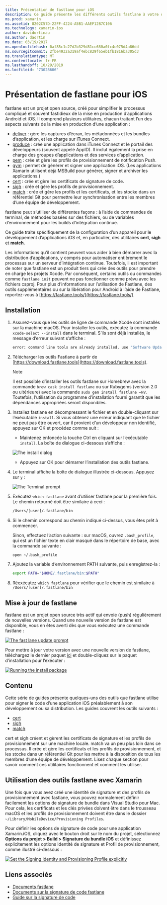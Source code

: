 ```yaml
---
title: Présentation de fastlane pour iOS
description: Ce guide présente les différents outils fastlane à votre disposition pour signer le code des applications iOS. Il décrit comment mettre à jour, installer et utiliser les outils fastlane.
ms.prod: xamarin
ms.assetid: 8202C57D-22FF-4224-A5B1-AAEF12B7C106
ms.technology: xamarin-ios
author: davidortinau
ms.author: daortin
ms.date: 03/19/2017
ms.openlocfilehash: 0af85c1c27d2b329d81cc680a0fc4c075d4a86dd
ms.sourcegitcommit: 2fbe4932a319af4ebc829f65eb1fb1816ba305d3
ms.translationtype: MT
ms.contentlocale: fr-FR
ms.lasthandoff: 10/29/2019
ms.locfileid: "73028606"
---
```

# <a name="introduction-to-fastlane-for-ios"></a>Présentation de fastlane pour iOS

fastlane est un projet open source, créé pour simplifier le processus compliqué et souvent fastidieux de la mise en production d’applications Android et iOS. Il comprend plusieurs utilitaires, chacun traitant l’un des aspects suivants de la mise en production d’une application :

- [deliver](https://github.com/fastlane/fastlane/tree/master/deliver#readme) : gère les captures d’écran, les métadonnées et les bundles d’application, et les charge sur iTunes Connect.
- [produce](https://github.com/fastlane/fastlane/tree/master/produce#readme) : crée une application dans iTunes Connect et le portail des développeurs (souvent appelé AppID). Il inclut également la prise en charge des groupes d’applications et des services d’application.
- [pem](https://github.com/fastlane/fastlane/tree/master/pem#readme) : crée et gère les profils de provisionnement de notification Push.
- [gym](https://github.com/fastlane/fastlane/tree/master/gym#readme) : permet de générer et signer une application iOS. (Les applications Xamarin utilisent déjà MSBuild pour générer, signer et archiver les applications.)
- [cert](https://github.com/fastlane/fastlane/tree/master/cert#readme) : crée et gère les certificats de signature de code. 
- [sigh](https://github.com/fastlane/fastlane/tree/master/sigh#readme) : crée et gère les profils de provisionnement.
- [match](https://github.com/fastlane/fastlane/tree/master/match#readme) : crée et gère les profils et les certificats, et les stocke dans un référentiel Git pour permettre leur synchronisation entre les membres d’une équipe de développement.

fastlane peut s’utiliser de différentes façons : à l’aide de commandes de terminal, de méthodes basées sur des fichiers, ou de variables d’environnement pour les builds d’intégration continue. 

Ce guide traite spécifiquement de la configuration d’un appareil pour le développement d’applications iOS et, en particulier, des utilitaires **cert**, **sigh** et **match**. 

Les informations qu’il contient peuvent vous aider à bien démarrer avec la distribution d’applications, y compris pour automatiser entièrement le processus sur un serveur d’intégration continue. Toutefois, il est important de noter que fastlane est un produit tiers qui crée des outils pour prendre en charge les projets Xcode. Par conséquent, certains outils ou commandes comme `fastlane init` peuvent ne pas fonctionner comme prévu avec les fichiers csproj. Pour plus d’informations sur l’utilisation de Fastlane, des outils supplémentaires ou sur la libération pour Android à l’aide de Fastlane, reportez-vous à [https://fastlane.tools/](https://fastlane.tools/)

<a name="Installation" />

## <a name="installation"></a>Installation

1. Assurez-vous que les outils de ligne de commande Xcode sont installés sur la machine macOS. Pour installer les outils, exécutez la commande `xcode-select --install` dans le terminal. S’ils sont déjà installés, le message d’erreur suivant s’affiche :

    ```bash
    error: command line tools are already installed, use "Software Update" to install updates
    ```

2. Télécharger les outils Fastlane à partir de [https://download.fastlane.tools](https://download.fastlane.tools). 

    > [!NOTE]
    > Il est possible d’installer les outils fastlane sur Homebrew avec la commande `brew cask install fastlane` ou sur Rubygems (version 2.0 ou ultérieure) avec la commande `sudo gem install fastlane –NV`. Toutefois, l’utilisation du programme d’installation fourni garantit que les dépendances appropriées seront disponibles. 

3. Installez fastlane en décompressant le fichier et en double-cliquant sur l’exécutable `install`. Si vous obtenez une erreur indiquant que le fichier ne peut pas être ouvert, car il provient d’un développeur non identifié, appuyez sur OK et procédez comme suit :
    - Maintenez enfoncée la touche Ctrl en cliquant sur l’exécutable `install`. La boîte de dialogue ci-dessous s’affiche :

     ![](images/fastlane-image12.png "The install dialog")

    - Appuyez sur OK pour démarrer l’installation des outils fastlane.

4. Le terminal affiche la boîte de dialogue illustrée ci-dessous. Appuyez sur `y` :

   ![](images/fastlane-image13.png "The Terminal prompt")

5. Exécutez `which fastlane` avant d’utiliser fastlane pour la première fois. Le chemin retourné doit être similaire à ceci : 

    ```bash
    /Users/[user]/.fastlane/bin
    ```

6. Si le chemin correspond au chemin indiqué ci-dessus, vous êtes prêt à commencer.

     Sinon, effectuez l’action suivante : sur macOS, ouvrez `.bash_profile`, qui est un fichier texte en clair masqué dans le répertoire de base, avec la commande suivante :

    ```bash
    open ~/.bash_profile
    ```

7. Ajoutez la variable d’environnement PATH suivante, puis enregistrez-la : 

    ```bash
    export PATH="$HOME/.fastlane/bin:$PATH"
    ```

8. Réexécutez `which fastlane` pour vérifier que le chemin est similaire à `/Users/[user]/.fastlane/bin`

## <a name="updating-fastlane"></a>Mise à jour de fastlane

fastlane est un projet open source très actif qui envoie (push) régulièrement de nouvelles versions. Quand une nouvelle version de fastlane est disponible, vous en êtes averti dès que vous exécutez une commande fastlane :

[![](images/fastlane-image0.png "The fast lane update prompt")](images/fastlane-image0.png#lightbox)

Pour mettre à jour votre version avec une nouvelle version de fastlane, téléchargez le dernier paquet [ici](https://download.fastlane.tools) et double-cliquez sur le paquet d’installation pour l’exécuter :

[![](images/fastlane-image0a.png "Running the install package")](images/fastlane-image0a.png#lightbox)

## <a name="contents"></a>Contenu

Cette série de guides présente quelques-uns des outils que fastlane utilise pour signer le code d’une application iOS préalablement à son développement ou sa distribution. Les guides couvrent les outils suivants :

- [cert](~/ios/deploy-test/provisioning/fastlane/cert.md)
- [sigh](~/ios/deploy-test/provisioning/fastlane/sigh.md)
- [match](~/ios/deploy-test/provisioning/fastlane/match.md)

cert et sigh créent et gèrent les certificats de signature et les profils de provisionnement sur une machine locale. match va un peu plus loin dans ce processus. Il crée et gère les certificats et les profils de provisionnement, et les stocke dans un référentiel Git pour les mettre à la disposition de tous les membres d’une équipe de développement. Lisez chaque section pour savoir comment ces utilitaires fonctionnent et comment les utiliser.

## <a name="using-fastlane-tools-with-xamarin"></a>Utilisation des outils fastlane avec Xamarin

Une fois que vous avez créé une identité de signature et des profils de provisionnement avec fastlane, vous pouvez normalement définir facilement les options de signature de bundle dans Visual Studio pour Mac. Pour cela, les certificats et les clés privées doivent être dans le trousseau macOS et les profils de provisionnement doivent être dans le dossier `~/Library/MobileDevice/Provisioning Profiles`.

Pour définir les options de signature de code pour une application Xamarin.iOS, cliquez avec le bouton droit sur le nom du projet, sélectionnez **Options du projet > Build > Signature du bundle iOS** et définissez explicitement les options Identité de signature et Profil de provisionnement, comme illustré ci-dessous :

[![](images/fastlane-image11.png "Set the Signing Identity and Provisioning Profile explicitly")](images/fastlane-image11.png#lightbox)

## <a name="related-links"></a>Liens associés

- [Documents fastlane](https://fastlane.tools/)
- [Documents sur la signature de code fastlane](https://docs.fastlane.tools/codesigning/getting-started/)
- [Guide sur la signature de code](https://codesigning.guide/)
